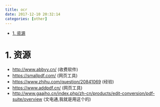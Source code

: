 ```yaml
---
title: ocr
date: 2017-12-10 20:32:14
categories: [other]
---
```



<!-- TOC -->

- [1. 资源](#1-资源)

<!-- /TOC -->

<a id="markdown-1-资源" name="1-资源"></a>
# 1. 资源

* http://www.abbyy.cn/ (收费软件)
* https://smallpdf.com/ (网页工具)
* https://www.zhihu.com/question/20841069 (经验)
* https://www.addpdf.cn/ (网页工具)
* http://www.gaaiho.cn/index.php/zh-cn/products/edit-conversion/pdf-suite/overview (文电通,我就是用这个的)
